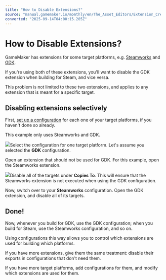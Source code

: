 ```yaml
---
title: "How to Disable Extensions?"
source: "manual.gamemaker.io/monthly/en/The_Asset_Editors/Extension_Creation/Disabling_Extensions.htm"
converted: "2025-09-14T04:00:15.205Z"
---
```


# How to Disable Extensions?

GameMaker has extensions for some target platforms, e.g. [Steamworks](https://github.com/YoYoGames/GMEXT-Steamworks) and [GDK](https://github.com/YoYoGames/GDKExtension).

If you're using both of these extensions, you'll want to disable the GDK extension when building for Steam, and vice versa.

This problem is not limited to these two extensions, and applies to any extension that is meant for a specific target.

## Disabling extensions selectively

First, [set up a configuration](../../Settings/Configurations.md) for each one of your target platforms, if you haven't done so already.

This example only uses Steamworks and GDK.

![](../../assets/Images/Asset_Editors/Disabling_Extensions/DisExt_Configs.png)Select the configuration for one target platform. Let's assume you selected the **GDK** configuration.

Open an extension that should not be used for GDK. For this example, open the Steamworks extension.

![](../../assets/Images/Asset_Editors/Disabling_Extensions/DisExt_CopiesTo.png)Disable all of the targets under **Copies To**. This will ensure that the Steamworks extension is not executed when using the GDK configuration.

Now, switch over to your **Steamworks** configuration. Open the GDK extension, and disable all of its targets.

## Done!

Now, whenever you build for GDK, use the GDK configuration; when you build for Steam, use the Steamworks configuration, and so on.

Using configurations this way allows you to control which extensions are used for building which platforms.

If you have more extensions, give them the same treatment: disable their exports in configurations that don't need them.

If you have more target platforms, add configurations for them, and modify which extensions are used for them.